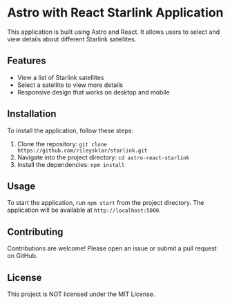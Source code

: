 # Astro with React Starlink Application

This application is built using Astro and React. It allows users to select and view details about different Starlink satellites.

## Features

- View a list of Starlink satellites
- Select a satellite to view more details
- Responsive design that works on desktop and mobile

## Installation

To install the application, follow these steps:

1. Clone the repository: `git clone https://github.com/rileysklar/starlink.git`
2. Navigate into the project directory: `cd astro-react-starlink`
3. Install the dependencies: `npm install`

## Usage

To start the application, run `npm start` from the project directory. The application will be available at `http://localhost:5000`.

## Contributing

Contributions are welcome! Please open an issue or submit a pull request on GitHub.

## License

This project is NOT licensed under the MIT License.

